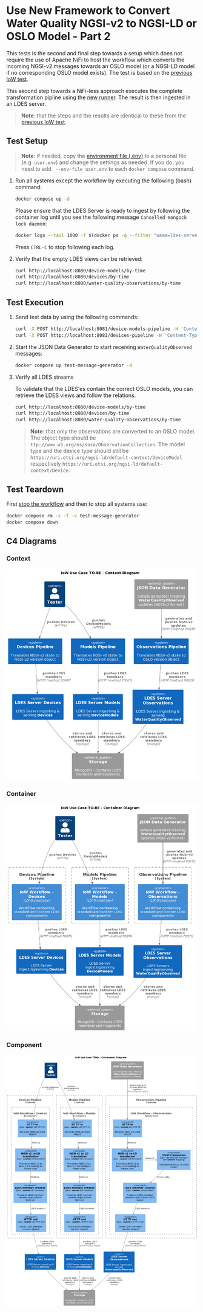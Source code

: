# Use New Framework to Convert Water Quality NGSI-v2 to NGSI-LD or OSLO Model - Part 2
This tests is the second and final step towards a setup which does not require the use of Apache NiFi to host the workflow which converts the incoming NGSI-v2 messages towards an OSLO model (or a NGSI-LD model if no corresponding OSLO model exists). The test is based on the [previous IoW test](../016.mixed-workbench-ngsi-v2-to-oslo/README.md).

This second step towards a NiFi-less approach executes the complete transformation pipline using the [new runner](https://github.com/Informatievlaanderen/VSDS-Linked-Data-Interactions). The result is then ingested in an LDES server.

> **Note**: that the steps and the results are identical to these from the [previous IoW test](../015.nifi-workbench-ngsi-v2-to-oslo/README.md).

## Test Setup
> **Note**: if needed, copy the [environment file (.env)](./.env) to a personal file (e.g. `user.env`) and change the settings as needed. If you do, you need to add ` --env-file user.env` to each `docker compose` command.

1. Run all systems except the workflow by executing the following (bash) command:
    ```bash
    docker compose up -d
    ```
   Please ensure that the LDES Server is ready to ingest by following the container log until you see the following message `Cancelled mongock lock daemon`:
    ```bash
    docker logs --tail 1000 -f $(docker ps -q --filter "name=ldes-server$")
    ```
   Press `CTRL-C` to stop following each log.

2. Verify that the empty LDES views can be retrieved:
    ```bash
    curl http://localhost:8080/device-models/by-time
    curl http://localhost:8080/devices/by-time
    curl http://localhost:8080/water-quality-observations/by-time
    ```

## Test Execution
1. Send test data by using the following commands:
    ```bash
    curl -X POST http://localhost:8081/device-models-pipeline -H 'Content-Type: application/json' -d '@data/model.json' 
    curl -X POST http://localhost:8081/devices-pipeline -H 'Content-Type: application/json' -d '@data/device.json' 
    ```
2. Start the JSON Data Generator to start receiving `WaterQualityObserved` messages:
    ```bash
    docker compose up test-message-generator -d
    ```

3. Verify all LDES streams

   To validate that the LDES'es contain the correct OSLO models, you can retrieve the LDES views and follow the relations.
     ```bash
     curl http://localhost:8080/device-models/by-time
     curl http://localhost:8080/devices/by-time
     curl http://localhost:8080/water-quality-observations/by-time
     ```

   > **Note**: that only the observations are converted to an OSLO model. The object type should be `ttp://www.w3.org/ns/sosa/ObservationCollection`. The model type and the device type should still be `https://uri.etsi.org/ngsi-ld/default-context/DeviceModel` respectively `https://uri.etsi.org/ngsi-ld/default-context/Device`.

## Test Teardown
First [stop the workflow](../../_nifi-workbench/README.md#stop-a-workflow) and then to stop all systems use:
```bash
docker compose rm -s -f -v test-message-generator
docker compose down
```

## C4 Diagrams

### Context
![context](./artwork/iow-to-be.context.png)

### Container
![container](./artwork/iow-to-be.container.png)

### Component
![component](./artwork/iow-to-be.component.png)
